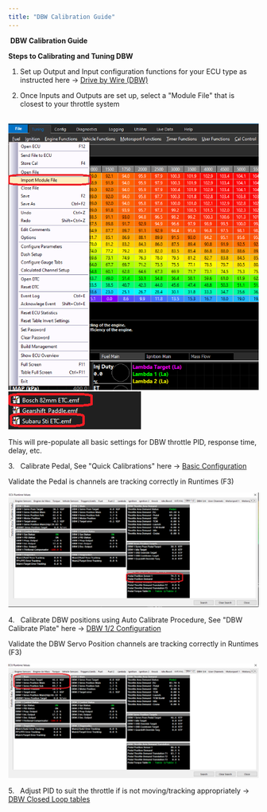 ```yaml
---
title: "DBW Calibration Guide"
---
```


&nbsp;**DBW Calibration Guide**



**Steps to Calibrating and Tuning DBW**




1. Set up Output and Input configuration functions for your ECU type as instructed here -\> [Drive by Wire (DBW)](<DBW.md>)


2. Once Inputs and Outputs are set up, select a "Module File" that is closest to your throttle system

&nbsp;![Image](</img/NewItem869.png>)![Image](</img/NewItem870.png>)

This will pre-populate all basic settings for DBW throttle PID, response time, delay, etc. &nbsp;


&#51;. &nbsp; Calibrate Pedal, See "Quick Calibrations" here -\> [Basic Configuration](<Newtopic18.md>)

Validate the Pedal is channels are tracking correctly in Runtimes (F3)&nbsp;

![Image](</img/NewItem871.png>)


&#52;. &nbsp; Calibrate DBW positions using Auto Calibrate Procedure, See "DBW Calibrate Plate" here -\> [DBW 1/2 Configuration](<DBWSetup.md>)

Validate the DBW Servo Position channels are tracking correctly in Runtimes (F3)

![Image](</img/NewItem872.png>)


&#53;. &nbsp; Adjust PID to suit the throttle if is not moving/tracking appropriately -\> [DBW Closed Loop tables](<Newtopic47.md>)


